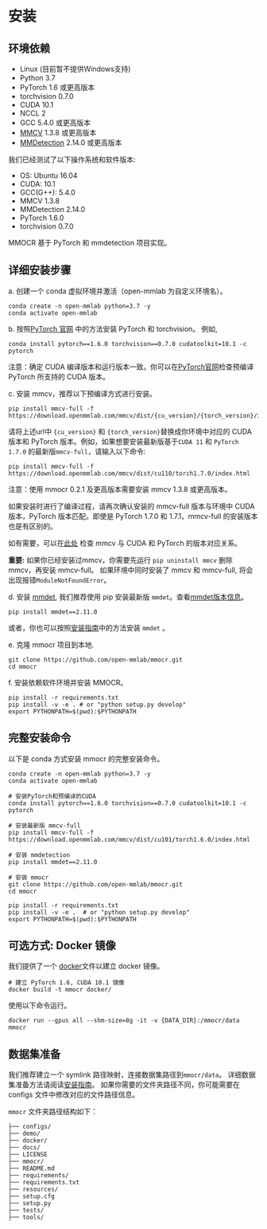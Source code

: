 # 安装

## 环境依赖

- Linux (目前暂不提供Windows支持)
- Python 3.7
- PyTorch 1.6 或更高版本
- torchvision 0.7.0
- CUDA 10.1
- NCCL 2
- GCC 5.4.0 或更高版本
- [MMCV](https://mmcv.readthedocs.io/en/latest/#installation) 1.3.8 或更高版本
- [MMDetection](https://mmdetection.readthedocs.io/en/latest/#installation) 2.14.0 或更高版本

我们已经测试了以下操作系统和软件版本:

- OS: Ubuntu 16.04
- CUDA: 10.1
- GCC(G++): 5.4.0
- MMCV 1.3.8
- MMDetection 2.14.0
- PyTorch 1.6.0
- torchvision 0.7.0

MMOCR 基于 PyTorch 和 mmdetection 项目实现。

## 详细安装步骤

a. 创建一个 conda 虚拟环境并激活（open-mmlab 为自定义环境名）。

```shell
conda create -n open-mmlab python=3.7 -y
conda activate open-mmlab
```

b. 按照[PyTorch 官网](https://pytorch.org/) 中的方法安装 PyTorch 和 torchvision。 例如,

```shell
conda install pytorch==1.6.0 torchvision==0.7.0 cudatoolkit=10.1 -c pytorch
```
注意：确定 CUDA 编译版本和运行版本一致。你可以在[PyTorch官网](https://pytorch.org/)检查预编译 PyTorch 所支持的 CUDA 版本。


c. 安装 mmcv，推荐以下预编译方式进行安装。

```shell
pip install mmcv-full -f https://download.openmmlab.com/mmcv/dist/{cu_version}/{torch_version}/index.html
```

请将上述url中 ``{cu_version}`` 和 ``{torch_version}``替换成你环境中对应的 CUDA 版本和 PyTorch 版本。例如，如果想要安装最新版基于``CUDA 11`` 和 ``PyTorch 1.7.0`` 的最新版``mmcv-full``，请输入以下命令:

```shell
pip install mmcv-full -f https://download.openmmlab.com/mmcv/dist/cu110/torch1.7.0/index.html
```
注意：使用 mmocr 0.2.1 及更高版本需要安装 mmcv 1.3.8 或更高版本。

如果安装时进行了编译过程，请再次确认安装的 mmcv-full 版本与环境中 CUDA 版本，PyTorch 版本匹配。即使是 PyTorch 1.7.0 和 1.7.1，mmcv-full 的安装版本也是有区别的。

如有需要，可以在[此处](https://github.com/open-mmlab/mmcv#installation) 检查 mmcv 与 CUDA 和 PyTorch 的版本对应关系。 

**重要:** 如果你已经安装过mmcv，你需要先运行 `pip uninstall mmcv` 删除 mmcv，再安装 mmcv-full。 如果环境中同时安装了 mmcv 和 mmcv-full, 将会出现报错`ModuleNotFoundError`。

d. 安装 [mmdet](https://github.com/open-mmlab/mmdetection.git), 我们推荐使用 pip 安装最新版 `mmdet`。查看[mmdet版本信息](https://pypi.org/project/mmdet/)。

```shell
pip install mmdet==2.11.0
```

或者，你也可以按照[安装指南](https://github.com/open-mmlab/mmdetection/blob/master/docs/get_started.md)中的方法安装 `mmdet` 。


e. 克隆 mmocr 项目到本地.

```shell
git clone https://github.com/open-mmlab/mmocr.git
cd mmocr
```

f. 安装依赖软件环境并安装 MMOCR。

```shell
pip install -r requirements.txt
pip install -v -e . # or "python setup.py develop"
export PYTHONPATH=$(pwd):$PYTHONPATH
```

## 完整安装命令

以下是 conda 方式安装 mmocr 的完整安装命令。

```shell
conda create -n open-mmlab python=3.7 -y
conda activate open-mmlab

# 安装PyTorch和预编译的CUDA
conda install pytorch==1.6.0 torchvision==0.7.0 cudatoolkit=10.1 -c pytorch

# 安装最新版 mmcv-full
pip install mmcv-full -f https://download.openmmlab.com/mmcv/dist/cu101/torch1.6.0/index.html

# 安装 mmdetection
pip install mmdet==2.11.0

# 安装 mmocr
git clone https://github.com/open-mmlab/mmocr.git
cd mmocr

pip install -r requirements.txt
pip install -v -e .  # or "python setup.py develop"
export PYTHONPATH=$(pwd):$PYTHONPATH
```

## 可选方式: Docker 镜像

我们提供了一个 [docker](https://github.com/open-mmlab/mmocr/blob/master/docker/Dockerfile)文件以建立 docker 镜像。

```shell
# 建立 PyTorch 1.6, CUDA 10.1 镜像
docker build -t mmocr docker/
```

使用以下命令运行。

```shell
docker run --gpus all --shm-size=8g -it -v {DATA_DIR}:/mmocr/data mmocr
```

## 数据集准备

我们推荐建立一个 symlink 路径映射，连接数据集路径到`mmocr/data`。 详细数据集准备方法请阅读[安装指南](datasets.md)。
如果你需要的文件夹路径不同，你可能需要在 configs 文件中修改对应的文件路径信息。

 `mmocr` 文件夹路径结构如下：
```
├── configs/
├── demo/
├── docker/
├── docs/
├── LICENSE
├── mmocr/
├── README.md
├── requirements/
├── requirements.txt
├── resources/
├── setup.cfg
├── setup.py
├── tests/
├── tools/
```
